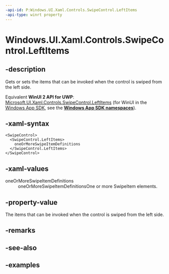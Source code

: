 ```yaml
---
-api-id: P:Windows.UI.Xaml.Controls.SwipeControl.LeftItems
-api-type: winrt property
---
```


<!-- Property syntax.
public SwipeItems LeftItems { get;  set; }
-->

# Windows.UI.Xaml.Controls.SwipeControl.LeftItems

## -description

Gets or sets the items that can be invoked when the control is swiped from the left side.

Equivalent **WinUI 2 API for UWP**: [Microsoft.UI.Xaml.Controls.SwipeControl.LeftItems](/windows/winui/api/microsoft.ui.xaml.controls.swipecontrol.leftitems) (for WinUI in the [Windows App SDK](/windows/apps/windows-app-sdk/), see the **[Windows App SDK namespaces](/windows/windows-app-sdk/api/winrt/)**).

## -xaml-syntax

```xaml
<SwipeControl>
  <SwipeControl.LeftItems>
    oneOrMoreSwipeItemDefinitions
  </SwipeControl.LeftItems>
</SwipeControl>
```

## -xaml-values

<dl><dt>oneOrMoreSwipeItemDefinitions</dt><dd>oneOrMoreSwipeItemDefinitionsOne or more SwipeItem elements.</dd>
</dl>

## -property-value

The items that can be invoked when the control is swiped from the left side.

## -remarks

## -see-also

## -examples


